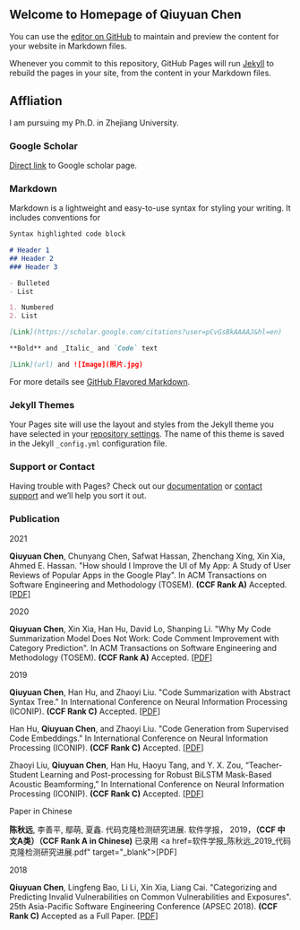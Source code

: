 ## Welcome to Homepage of Qiuyuan Chen

You can use the [editor on GitHub](https://github.com/chenqiuyuan/home/edit/gh-pages/index.md) to maintain and preview the content for your website in Markdown files.

Whenever you commit to this repository, GitHub Pages will run [Jekyll](https://jekyllrb.com/) to rebuild the pages in your site, from the content in your Markdown files.

## Affliation
I am pursuing my Ph.D. in Zhejiang University.

### Google Scholar
[Direct link] to Google scholar page.

[Direct link]: https://scholar.google.com/citations?user=pCvGsBkAAAAJ&hl=en

### Markdown

Markdown is a lightweight and easy-to-use syntax for styling your writing. It includes conventions for

```markdown
Syntax highlighted code block

# Header 1
## Header 2
### Header 3

- Bulleted
- List

1. Numbered
2. List

[Link](https://scholar.google.com/citations?user=pCvGsBkAAAAJ&hl=en)

**Bold** and _Italic_ and `Code` text

[Link](url) and ![Image](照片.jpg)
```

For more details see [GitHub Flavored Markdown](https://guides.github.com/features/mastering-markdown/).

### Jekyll Themes

Your Pages site will use the layout and styles from the Jekyll theme you have selected in your [repository settings](https://github.com/chenqiuyuan/home/settings). The name of this theme is saved in the Jekyll `_config.yml` configuration file.

### Support or Contact

Having trouble with Pages? Check out our [documentation](https://docs.github.com/categories/github-pages-basics/) or [contact support](https://support.github.com/contact) and we’ll help you sort it out.

### Publication
2021

<strong>Qiuyuan Chen</strong>, Chunyang Chen, Safwat Hassan, Zhenchang Xing, Xin Xia, Ahmed E. Hassan. "How should I Improve the UI of My App: A Study of User Reviews of Popular Apps in the Google Play". In  ACM Transactions on Software Engineering and Methodology (TOSEM). <strong>(CCF Rank A)</strong> Accepted.   <a href="TOSEM_Chen_2021_How Should I Improve the UI of My App.pdf" target="_blank">[PDF]</a>     <br />

2020

<strong>Qiuyuan Chen</strong>, Xin Xia, Han Hu, David Lo, Shanping Li. "Why My Code Summarization Model Does Not Work: Code Comment Improvement with Category Prediction". In  ACM Transactions on Software Engineering and Methodology (TOSEM). <strong>(CCF Rank A)</strong> Accepted.     <a href="TOSEM_Qiuyuan_2021_Why My Code Summarization Model Does Not Work.pdf" target="_blank">[PDF]</a>     <br />

2019

<strong>Qiuyuan Chen</strong>, Han Hu, and Zhaoyi Liu. "Code Summarization with Abstract Syntax Tree." In International Conference on Neural Information Processing (ICONIP). <strong>(CCF Rank C)</strong> Accepted. <a href="ICONIP_Chen_2019_Code Summarization with Abstract Syntax Tree.pdf" target="_blank">[PDF]</a>     <br />

Han Hu, <strong>Qiuyuan Chen</strong>, and Zhaoyi Liu. "Code Generation from Supervised Code Embeddings." In International Conference on Neural Information Processing (ICONIP). <strong>(CCF Rank C)</strong> Accepted. <a href="ICONIP_Hu_Code_Generation_from_Supervised_Embeddings.pdf" target="_blank">[PDF]</a>     <br />

Zhaoyi Liu, <strong>Qiuyuan Chen</strong>, Han Hu, Haoyu Tang, and Y. X. Zou, “Teacher-Student Learning and Post-processing for Robust BiLSTM Mask-Based Acoustic Beamforming,” In International Conference on Neural Information Processing (ICONIP). <strong>(CCF Rank C)</strong> Accepted. <a href="ICONIP_Liu_2019_Teacher-Student Learning and Post-processing.pdf" target="_blank">[PDF]</a>     <br />

Paper in Chinese

<strong>陈秋远</strong>, 李善平, 鄢萌, 夏鑫. 代码克隆检测研究进展. 软件学报， 2019，<strong>（CCF 中文A类）（CCF Rank A in Chinese)</strong> 已录用 <a href=软件学报_陈秋远_2019_代码克隆检测研究进展.pdf" target="_blank">[PDF]</a>   <br />

2018

<strong>Qiuyuan Chen</strong>, Lingfeng Bao, Li Li, Xin Xia, Liang Cai. "Categorizing and Predicting Invalid Vulnerabilities on Common Vulnerabilities and Exposures". 25th Asia-Pacific Software Engineering Conference (APSEC 2018). <strong>(CCF Rank C)</strong> Accepted as a Full Paper. <a href="APSEC_Chen_2018_Categorizing and Predicting Invalid Vulnerabilitie.pdf">[PDF]</a>   <br />

